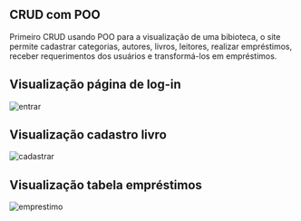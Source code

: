 ## CRUD com POO

Primeiro CRUD usando POO para a visualização de uma bibioteca, o site permite cadastrar categorias, autores, livros, leitores, realizar empréstimos, receber requerimentos dos usuários e transformá-los em empréstimos.

## Visualização página de log-in
![entrar](https://github.com/SamyraSouza/Desafio-CRUD-com-POO/assets/167902992/d2edbc6a-7fb7-4ba7-ab81-cf4bc6ade5f0)



## Visualização cadastro livro
![cadastrar](https://github.com/SamyraSouza/Desafio-CRUD-com-POO/assets/167902992/26f69474-9fb6-4f27-acaf-db7ae13865d6)

## Visualização tabela empréstimos

![emprestimo](https://github.com/SamyraSouza/Desafio-CRUD-com-POO/assets/167902992/bcfa27a9-c4a6-44ba-882f-745a0a8b6b2f)

